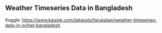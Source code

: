 ## Weather Timeseries Data in Bangladesh

Kaggle: https://www.kaggle.com/datasets/farukalam/weather-timeseries-data-in-sylhet-bangladesh
